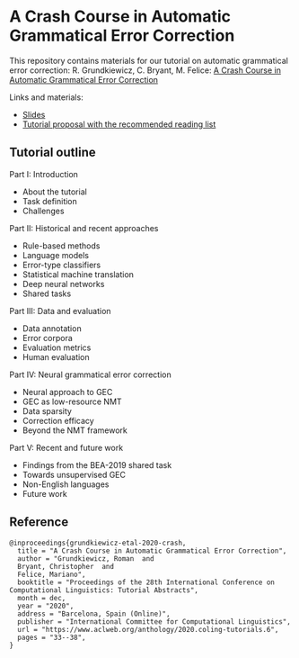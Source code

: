# A Crash Course in Automatic Grammatical Error Correction

This repository contains materials for our tutorial on automatic grammatical
error correction: R. Grundkiewicz, C. Bryant, M. Felice: [A Crash Course in
Automatic Grammatical Error
Correction](https://www.aclweb.org/anthology/2020.coling-tutorials.6/)

Links and materials:

* [Slides](/slides/GEC_tutorial_2020.pdf)
* [Tutorial proposal with the recommended reading list](https://www.aclweb.org/anthology/2020.coling-tutorials.6/)


## Tutorial outline

Part I: Introduction

* About the tutorial
* Task definition
* Challenges

Part II: Historical and recent approaches

* Rule-based methods
* Language models
* Error-type classifiers
* Statistical machine translation
* Deep neural networks
* Shared tasks

Part III: Data and evaluation

* Data annotation
* Error corpora
* Evaluation metrics
* Human evaluation

Part IV: Neural grammatical error correction

* Neural approach to GEC
* GEC as low-resource NMT
* Data sparsity
* Correction efficacy
* Beyond the NMT framework

Part V: Recent and future work

* Findings from the BEA-2019 shared task
* Towards unsupervised GEC
* Non-English languages
* Future work


## Reference

```
@inproceedings{grundkiewicz-etal-2020-crash,
  title = "A Crash Course in Automatic Grammatical Error Correction",
  author = "Grundkiewicz, Roman  and
  Bryant, Christopher  and
  Felice, Mariano",
  booktitle = "Proceedings of the 28th International Conference on Computational Linguistics: Tutorial Abstracts",
  month = dec,
  year = "2020",
  address = "Barcelona, Spain (Online)",
  publisher = "International Committee for Computational Linguistics",
  url = "https://www.aclweb.org/anthology/2020.coling-tutorials.6",
  pages = "33--38",
}

```

